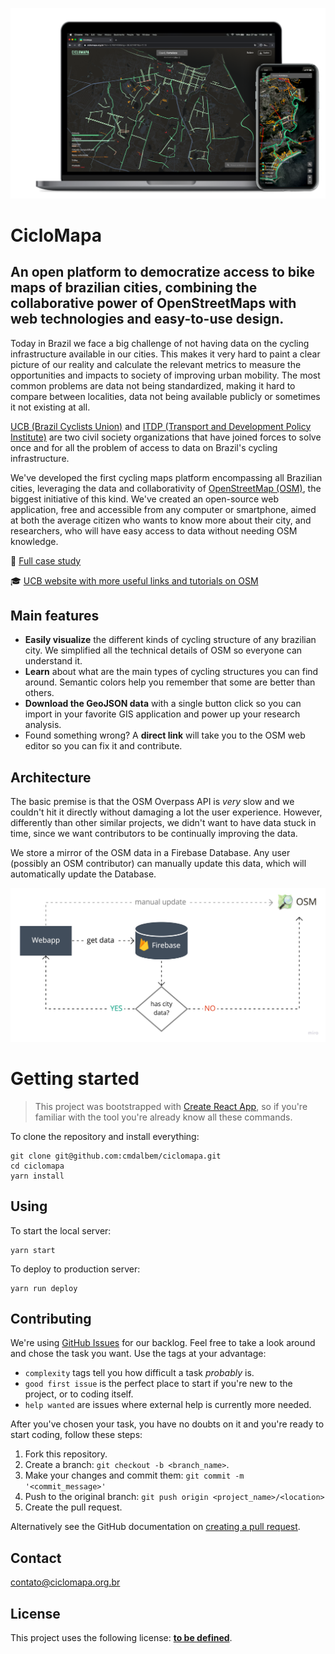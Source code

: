 ![Mockups of different devices showing the app](./mockups.png)


# CicloMapa

## An open platform to democratize access to bike maps of brazilian cities, combining the collaborative power of OpenStreetMaps with web technologies and easy-to-use design.

Today in Brazil we face a big challenge of not having data on the cycling infrastructure available in our cities. This makes it very hard to paint a clear picture of our reality and calculate the relevant metrics to measure the opportunities and impacts to society of improving urban mobility. The most common problems are data not being standardized, making it hard to compare between localities, data not being available publicly or sometimes it not existing at all.

[UCB (Brazil Cyclists Union)](https://www.uniaodeciclistas.org.br) and [ITDP (Transport and Development Policy Institute)](https://itdpbrasil.org/) are two civil society organizations that have joined forces to solve once and for all the problem of access to data on Brazil's cycling infrastructure.

We've developed the first cycling maps platform encompassing all Brazilian cities, leveraging the data and collaborativity of [OpenStreetMap (OSM)](https://www.openstreetmap.org/), the biggest initiative of this kind. We've created an open-source web application, free and accessible from any computer or smartphone, aimed at both the average citizen who wants to know more about their city, and researchers, who will have easy access to data without needing OSM knowledge.


📕 [Full case study](https://cristianodalbem.com/ciclomapa/)

🎓 [UCB website with more useful links and tutorials on OSM](https://www.uniaodeciclistas.org.br/atuacao/ciclomapa)


## Main features

- **Easily visualize** the different kinds of cycling structure of any brazilian city. We simplified all the technical details of OSM so everyone can understand it.
- **Learn** about what are the main types of cycling structures you can find around. Semantic colors help you remember that some are better than others.
- **Download the GeoJSON data** with a single button click so you can import in your favorite GIS application and power up your research analysis.
- Found something wrong? A **direct link** will take you to the OSM web editor so you can fix it and contribute.


## Architecture

The basic premise is that the OSM Overpass API is *very* slow and we couldn't hit it directly without damaging a lot the user experience. However, differently than other similar projects, we didn't want to have data stuck in time, since we want contributors to be continually improving the data.

We store a mirror of the OSM data in a Firebase Database. Any user (possibly an OSM contributor) can manually update this data, which will automatically update the Database.

![A diagram of the system architecture and how it communicates with external services](./arch.jpg)


# Getting started

> This project was bootstrapped with [Create React App](https://github.com/facebook/create-react-app), so if you're familiar with the tool you're already know all these commands.


To clone the repository and install everything:

```
git clone git@github.com:cmdalbem/ciclomapa.git
cd ciclomapa
yarn install
```

## Using

To start the local server:

```
yarn start
```

To deploy to production server:

```
yarn run deploy
```


## Contributing

We're using [GitHub Issues](https://github.com/cmdalbem/ciclomapa/issues) for our backlog. Feel free to take a look around and chose the task you want. Use the tags at your advantage:

- `complexity` tags tell you how difficult a task *probably* is.
- `good first issue` is the perfect place to start if you're new to the project, or to coding itself.
- `help wanted` are issues where external help is currently more needed.

After you've chosen your task, you have no doubts on it and you're ready to start coding, follow these steps:

1. Fork this repository.
2. Create a branch: `git checkout -b <branch_name>`.
3. Make your changes and commit them: `git commit -m '<commit_message>'`
4. Push to the original branch: `git push origin <project_name>/<location>`
5. Create the pull request.

Alternatively see the GitHub documentation on [creating a pull request](https://help.github.com/en/github/collaborating-with-issues-and-pull-requests/creating-a-pull-request).


## Contact

<contato@ciclomapa.org.br>


## License
<!--- If you're not sure which open license to use see https://choosealicense.com/--->

This project uses the following license: **[to be defined](https://github.com/cmdalbem/ciclomapa/issues/2)**.
